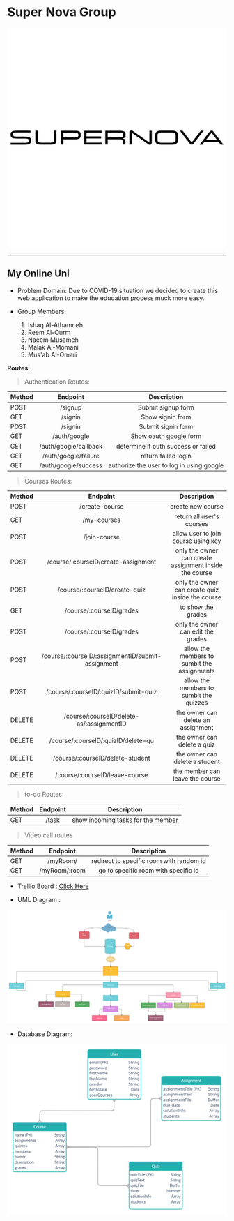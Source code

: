 # Super Nova Group

<img src = "assets/supernova-logo-black-and-white.png">

-----------------------------

## My Online Uni

* Problem Domain:
    Due to COVID-19 situation we decided to create this web application to make the education process muck more easy.

* Group Members:
    1. Ishaq Al-Athamneh
    1. Reem Al-Qurm
    1. Naeem Musameh
    1. Malak Al-Momani
    1. Mus'ab Al-Omari

**Routes**:

> Authentication Routes:

| Method      | Endpoint | Description     |
| :---        |    :----:   |  :----:       |
| POST      | /signup       | Submit signup form   |
| GET      | /signin      | Show signin form   |
| POST      | /signin        | Submit signin form      |
| GET      | /auth/google       | Show oauth google form   |
| GET      | /auth/google/callback     | determine if outh success or failed   |
| GET      | /auth/google/failure      | return failed login   |
| GET      | /auth/google/success      | authorize the user to log in using google   |

> Courses Routes:

| Method      | Endpoint | Description     |
| :---        |    :----:   |  :----:       |
| POST      | /create-course       | create new course  |
| GET      | /my-courses       | return all user's courses   |
| POST      | /join-course       | allow user to join course using key   |
| POST      | /course/:courseID/create-assignment       | only the owner can create assignment inside the course   |
| POST      | /course/:courseID/create-quiz       | only the owner can create quiz inside the course   |
| GET      | /course/:courseID/grades       | to show the grades   |
| POST      | /course/:courseID/grades       | only the owner can edit the grades   |
| POST      | /course/:courseID/:assignmentID/submit-assignment       | allow the members to sumbit the assignments   |
| POST      | /course/:courseID/:quizID/submit-quiz      | allow the members to sumbit the quizzes   |
| DELETE      | /course/:courseID/delete-as/:assignmentID    | the owner can delete an assignment   |
| DELETE      | /course/:courseID/:quizID/delete-qu      | the owner can delete a quiz   |
| DELETE      | /course/:courseID/delete-student      | the owner can delete a student   |
| DELETE      | /course/:courseID/leave-course      | the member can leave the course   |

> to-do Routes:

| Method      | Endpoint | Description     |
| :---        |    :----:   |  :----:       |
| GET      | /task       | show incoming tasks for the member   |

> Video call routes

| Method      | Endpoint | Description     |
| :---        |    :----:   |  :----:       |
| GET      | /myRoom/       | redirect to specific room with random id   |
| GET      | /myRoom/:room       | go to specific room with specific id   |

* Trelllo Board :
[Click Here](https://trello.com/b/gDHcanLR)

* UML Diagram :

<img src = "assets/projectUML.png">

* Database Diagram:

![database](./assets/database.png)
